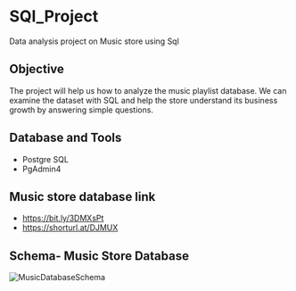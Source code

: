 # SQl_Project
Data analysis project on Music store using Sql

## Objective
The project will help us how to analyze the music playlist database. We can examine the dataset with SQL and
help the store understand its business growth by answering simple questions.

## Database and Tools
* Postgre SQL
* PgAdmin4

## Music store database link
* https://bit.ly/3DMXsPt 
* https://shorturl.at/DJMUX

  
## Schema- Music Store Database  
![MusicDatabaseSchema](https://user-images.githubusercontent.com/112153548/213707717-bfc9f479-52d9-407b-99e1-e94db7ae10a3.png)

